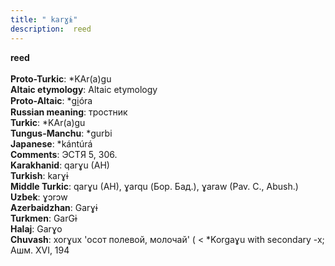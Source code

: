 ```yaml
---
title: " karɣɨ"
description:  reed
---
```

<strong> reed</strong><br><br>
<strong>Proto-Turkic</strong>:  *KAr(a)gu<br>
<strong>Altaic etymology</strong>:  Altaic etymology<br>
<strong> Proto-Altaic</strong>:  *gi̯óra<br>
<strong>Russian meaning</strong>:  тростник<br>
<strong>Turkic</strong>:  *KAr(a)gu<br>
<strong>Tungus-Manchu</strong>:  *gurbi<br>
<strong>Japanese</strong>:  *kántúrá<br>
<strong>Comments</strong>:  ЭСТЯ 5, 306.<br>
<strong>Karakhanid</strong>:  qarɣu (AH)<br>
<strong>Turkish</strong>:  karɣɨ<br>
<strong>Middle Turkic</strong>:  qarɣu (AH), ɣarqu (Бор. Бад.), ɣaraw (Pav. C., Abush.)<br>
<strong>Uzbek</strong>:  ɣɔrɔw<br>
<strong>Azerbaidzhan</strong>:  Garɣɨ<br>
<strong>Turkmen</strong>:  GarGɨ<br>
<strong>Halaj</strong>:  Garɣo<br>
<strong>Chuvash</strong>:  xorɣux 'осот полевой, молочай' ( < *Korgaɣu with secondary -x; Ашм. XVI, 194<br>


